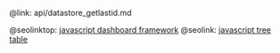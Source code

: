 @link: api/datastore_getlastid.md

@seolinktop: [javascript dashboard framework](https://webix.com)
@seolink: [javascript tree table](https://webix.com/widget/treetable/)